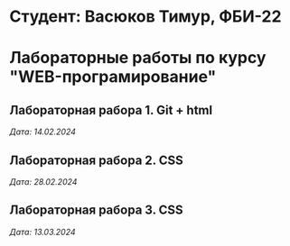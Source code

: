 # Студент: Васюков Тимур, ФБИ-22

# Лабораторные работы по курсу "WEB-програмирование"

## Лабораторная рабора 1. Git + html

*Дата: 14.02.2024*

## Лабораторная рабора 2. CSS

*Дата: 28.02.2024*

## Лабораторная рабора 3. CSS

*Дата: 13.03.2024*